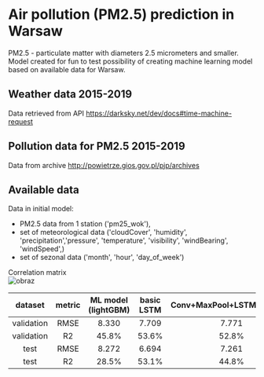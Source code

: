 # Air pollution (PM2.5) prediction in Warsaw
PM2.5 - particulate matter with diameters 2.5 micrometers and smaller. 
Model created for fun to test possibility of creating machine learning model based on available data for Warsaw.  


## Weather data 2015-2019
Data retrieved from API https://darksky.net/dev/docs#time-machine-request  

## Pollution data for PM2.5 2015-2019
Data from archive http://powietrze.gios.gov.pl/pjp/archives  

## Available data
Data in initial model:  
* PM2.5 data from 1 station ('pm25_wok'), 
* set of meteorological data ('cloudCover', 'humidity', 'precipitation','pressure', 'temperature', 'visibility', 'windBearing', 'windSpeed',)
* set of sezonal data ('month',  'hour', 'day_of_week')

Correlation matrix  
![obraz](https://user-images.githubusercontent.com/10920417/161531112-9b0567c1-756c-4a71-862e-f800dd10b281.png)



|dataset | metric |	ML model (lightGBM)	| basic LSTM	| Conv+MaxPool+LSTM+Dropout |	LSTM+LSTM   | 
|:---: | :---: | :---: | :---: | :---: | :---: | 
|validation	 | RMSE	 | 8.330	 | 7.709	 | 7.771	 | 8.211 | 
|validation	 | R2	 | 45.8%	 | 53.6%	 | 52.8%	 | 47.4% | 
|test	 | RMSE	 | 8.272	 | 6.694	 | 7.261	 | 7.180 | 
|test	 | R2	 | 28.5%	 | 53.1%	 | 44.8%	 | 46.0% | 

